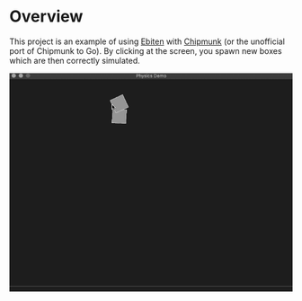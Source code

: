 # Overview

This project is an example of using [Ebiten](https://ebiten.org/) with [Chipmunk](https://github.com/jakecoffman/cp) (or the unofficial port of Chipmunk to Go). By clicking at the screen, you spawn new boxes which are
then correctly simulated.

![Demo Animation](demo.gif?raw=true)